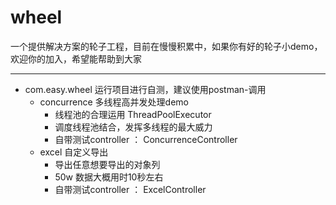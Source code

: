 # wheel
一个提供解决方案的轮子工程，目前在慢慢积累中，如果你有好的轮子小demo，欢迎你的加入，希望能帮助到大家

---------
* com.easy.wheel   运行项目进行自测，建议使用postman-调用
    * concurrence 多线程高并发处理demo
        * 线程池的合理运用 ThreadPoolExecutor
        * 调度线程池结合，发挥多线程的最大威力
        * 自带测试controller ： ConcurrenceController
    * excel 自定义导出
        * 导出任意想要导出的对象列
        * 50w 数据大概用时10秒左右
        * 自带测试controller ： ExcelController